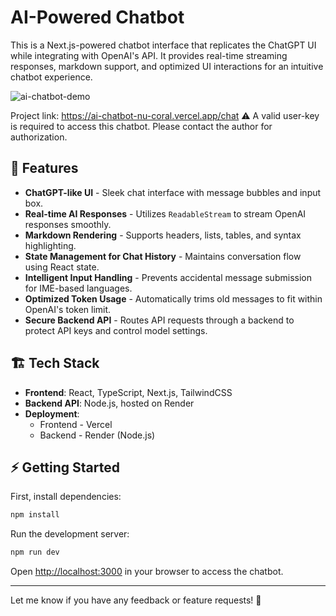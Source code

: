 # AI-Powered Chatbot
This is a Next.js-powered chatbot interface that replicates the ChatGPT UI while integrating with OpenAI's API. It provides real-time streaming responses, markdown support, and optimized UI interactions for an intuitive chatbot experience.

![ai-chatbot-demo](https://github.com/hazel-shih/ai-chatbot/blob/main/public/ai-chatbot-demo.gif)

Project link: https://ai-chatbot-nu-coral.vercel.app/chat
⚠️ A valid user-key is required to access this chatbot. Please contact the author for authorization.

## 🚀 Features

- **ChatGPT-like UI** - Sleek chat interface with message bubbles and input box.
- **Real-time AI Responses** - Utilizes `ReadableStream` to stream OpenAI responses smoothly.
- **Markdown Rendering** - Supports headers, lists, tables, and syntax highlighting.
- **State Management for Chat History** - Maintains conversation flow using React state.
- **Intelligent Input Handling** - Prevents accidental message submission for IME-based languages.
- **Optimized Token Usage** - Automatically trims old messages to fit within OpenAI's token limit.
- **Secure Backend API** - Routes API requests through a backend to protect API keys and control model settings.

## 🏗 Tech Stack

- **Frontend**: React, TypeScript, Next.js, TailwindCSS
- **Backend API**: Node.js, hosted on Render
- **Deployment**: 
  - Frontend - Vercel
  - Backend - Render (Node.js)

## ⚡ Getting Started

First, install dependencies:

```sh
npm install
```

Run the development server:

```sh
npm run dev
```

Open [http://localhost:3000](http://localhost:3000/) in your browser to access the chatbot.

---

Let me know if you have any feedback or feature requests! 🚀

